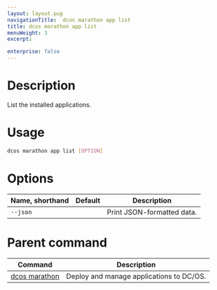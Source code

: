 ```yaml
---
layout: layout.pug
navigationTitle:  dcos marathon app list
title: dcos marathon app list
menuWeight: 3
excerpt:

enterprise: false
---
```


<!-- This source repo for this topic is https://github.com/dcos/dcos-docs -->


# Description
List the installed applications.

# Usage

```bash
dcos marathon app list [OPTION]
```

# Options

| Name, shorthand | Default | Description |
|---------|-------------|-------------|
| `--json`   |             |  Print JSON-formatted data. |

# Parent command

| Command | Description |
|---------|-------------|
| [dcos marathon](/1.9/cli/command-reference/dcos-marathon/) | Deploy and manage applications to DC/OS. |

<!-- # Examples -->
